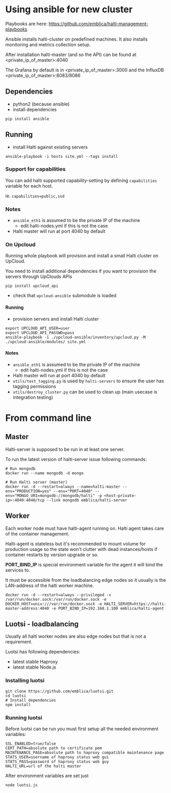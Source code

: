 
# Using ansible for new cluster

Playbooks are here:
https://github.com/emblica/halti-management-playbooks

Ansible installs halti-cluster on predefined machines.
It also installs monitoring and metrics collection setup.

After installation halti-master (and so the API) can be found at <private_ip_of_master>:4040

The Grafana by default is in <private_ip_of_master>:3000 and the InfluxDB <private_ip_of_master>:8083/8086

## Dependencies

* python2 (because ansible)
* install dependencies

```
pip install ansible
```


## Running

* install Halti against existing servers

```
ansible-playbook -i hosts site.yml --tags install
```

### Support for capabilities

You can add halti supported capability-setting by defining `capabilities` variable for each host.

ie. `capabilities=public,ssd`

### Notes

* `ansible_eth1` is assumed to be the private IP of the machine
	* edit halti-nodes.yml if this is not the case
* Halti master will run at port 4040 by default

### On Upcloud

Running whole playbook will provision and install a small Halti cluster on UpCloud.

You need to install additional dependencies if you want to provision the servers through UpClouds APIs

```
pip install upcloud_api
```
* check that `upcloud-ansible` submodule is loaded

#### Running

* provision servers and install Halti cluster

```
export UPCLOUD_API_USER=user
export UPCLOUD_API_PASSWD=pass
ansible-playbook -i ./upcloud-ansible/inventory/upcloud.py -M ./upcloud-ansible/modules/ site.yml
```

#### Notes

* `ansible_eth1` is assumed to be the private IP of the machine
	* edit halti-nodes.yml if this is not the case
* Halti master will run at port 4040 by default
* `utils/test_tagging.py` is used by `halti-servers` to ensure the user has tagging permissions
* `utils/destroy_cluster.py` can be used to clean up (main usecase is integration testing)


# From command line

## Master

Halti-server is supposed to be run in at least one server.

To run the latest version of halti-server issue following commands:

```
# Run mongodb
docker run --name mongodb -d mongo

# Run Halti server (master)
docker run -d --restart=always --name=halti-master --env="PRODUCTION=yes" --env="PORT=4040" --env="MONGO_URI=mongodb://mongodb/halti" -p <host-private-ip>:4040:4040/tcp --link mongodb emblica/halti-server
```
## Worker

Each worker node must have halti-agent running on. Halti agent takes care of the container management.

Halti-agent is stateless but it's recommended to mount volume for production usage so the state won't clutter with dead instances/hosts if container restarts by version upgrade or so.

**PORT_BIND_IP** is special environment variable for the agent it will bind the services to.

It must be accessible from the loadbalancing edge nodes so it usually is the LAN-address of the halti worker machine.

```
docker run -d --restart=always --privileged -v /var/run/docker.sock:/var/run/docker.sock -e DOCKER_HOST=unix:///var/run/docker.sock -e HALTI_SERVER=https://halti-master-address:4040 -e PORT_BIND_IP=192.168.1.100 emblica/halti-agent
```

## Luotsi - loadbalancing

Usually all halti worker nodes are also edge nodes but that is not a requirement.

Luotsi has following dependencies:
- latest stable Haproxy
- latest stable Node.js

### Installing luotsi
```
git clone https://github.com/emblica/luotsi.git
cd luotsi
# Install dependencies
npm install
```

### Running luotsi

Before luotsi can be run you must first setup all the needed environment variables:

```
SSL_ENABLED=true/false
CERT_PATH=absolute path to certificate pem
MAINTENANCE_PAGE=absolute path to haproxy compatible maintenance page
STATS_USER=username of haproxy status web gui
STATS_PASS=password of haproxy status web guy
HALTI_URL=url of the halti master
```


After environment variables are set just
```
node luotsi.js
```
